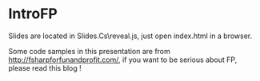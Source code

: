 IntroFP
=======
Slides are located in Slides.Cs\reveal.js, just open index.html in a browser.

Some code samples in this presentation are from http://fsharpforfunandprofit.com/, if you want to be serious about FP, please read this blog !

